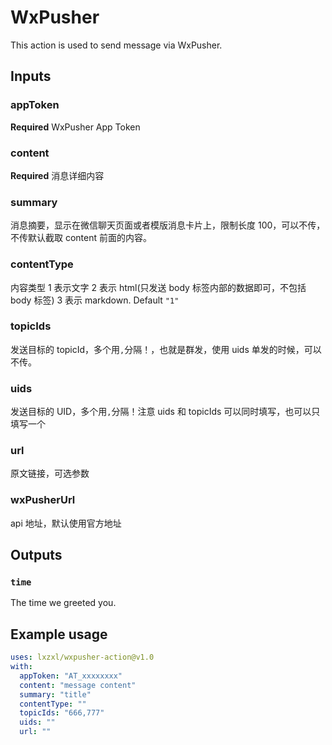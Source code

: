 # WxPusher

This action is used to send message via WxPusher.

## Inputs

### appToken

**Required** WxPusher App Token

### content

**Required** 消息详细内容

### summary

消息摘要，显示在微信聊天页面或者模版消息卡片上，限制长度 100，可以不传，不传默认截取 content 前面的内容。

### contentType

内容类型 1 表示文字 2 表示 html(只发送 body 标签内部的数据即可，不包括 body 标签) 3 表示 markdown. Default `"1"`

### topicIds

发送目标的 topicId，多个用`,`分隔！，也就是群发，使用 uids 单发的时候，可以不传。

### uids

发送目标的 UID，多个用`,`分隔！注意 uids 和 topicIds 可以同时填写，也可以只填写一个

### url

原文链接，可选参数

### wxPusherUrl

api 地址，默认使用官方地址

## Outputs

### `time`

The time we greeted you.

## Example usage

```yml
uses: lxzxl/wxpusher-action@v1.0
with:
  appToken: "AT_xxxxxxxx"
  content: "message content"
  summary: "title"
  contentType: ""
  topicIds: "666,777"
  uids: ""
  url: ""
```
